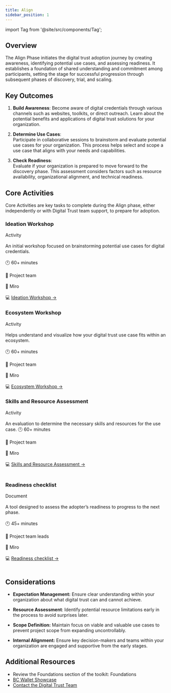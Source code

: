 ```yaml
---
title: Align
sidebar_position: 1
---
```

import Tag from '@site/src/components/Tag';

## Overview
The Align Phase initiates the digital trust adoption journey by creating awareness, identifying potential use cases, and assessing readiness. It establishes a foundation of shared understanding and commitment among participants, setting the stage for successful progression through subsequent phases of discovery, trial, and scaling.
## Key Outcomes

1.  **Build Awareness**: Become aware of digital credentials through various channels such as websites, toolkits, or direct outreach. Learn about the potential benefits and applications of digital trust solutions for your organization.
    
2.  **Determine Use Cases**:  
    Participate in collaborative sessions to brainstorm and evaluate potential use cases for your organization. This process helps select and scope a use case that aligns with your needs and capabilities.
    
3.  **Check Readiness**:  
    Evaluate if your organization is prepared to move forward to the discovery phase. This assessment considers factors such as resource availability, organizational alignment, and technical readiness.

## Core Activities
Core Activities are key tasks to complete during the Align phase, either independently or with Digital Trust team support, to prepare for adoption.

### Ideation Workshop
<Tag color="#89C300">Activity</Tag><br></br>
An initial workshop focused on brainstorming potential use cases for digital credentials.<br></br>
🕛  60+ minutes<br></br>
🙌 Project team<br></br>
🔨 Miro<br></br>
💻 [Ideation Workshop →](https://bcgov.github.io/digital-trust-toolkit/docs/delivery-manual/align/ideation_workshop)

### Ecosystem Workshop
<Tag color="#89C300">Activity</Tag><br></br>
Helps understand and visualize how your digital trust use case fits within an ecosystem.<br></br>
🕛  60+ minutes<br></br>
🙌 Project team<br></br>
🔨 Miro <br></br>
💻 [Ecosystem Workshop →](https://bcgov.github.io/digital-trust-toolkit/docs/delivery-manual/align/ecosystem_builder) 

### Skills and Resource Assessment
<Tag color="#89C300">Activity</Tag><br></br>
An evaluation to determine the necessary skills and resources for the use case.
🕛  60+ minutes<br></br>
🙌 Project team<br></br>
🔨 Miro<br></br>
💻 [Skills and Resource Assessment → <br></br>](https://bcgov.github.io/digital-trust-toolkit/docs/delivery-manual/align/skillset_and_resource_assessment)

### Readiness checklist
<Tag color="#89C300">Document</Tag><br></br>
A tool designed to assess the adopter’s readiness to progress to the next phase.<br></br>
🕛  45+ minutes<br></br>
🙌 Project team leads<br></br>
🔨 Miro<br></br>
 💻 [Readiness checklist →](https://bcgov.github.io/digital-trust-toolkit/docs/delivery-manual/align/readiness_checklist)<br></br>

## Considerations

-   **Expectation Management:** Ensure clear understanding within your organization about what digital trust can and cannot achieve.
    
-   **Resource Assessment**: Identify potential resource limitations early in the process to avoid surprises later.
    
-   **Scope Definition:** Maintain focus on viable and valuable use cases to prevent project scope from expanding uncontrollably.
    
-   **Internal Alignment:** Ensure key decision-makers and teams within your organization are engaged and supportive from the early stages.
    

## Additional Resources

-   Review the Foundations section of the toolkit: Foundations
-   [BC Wallet Showcase](https://digital.gov.bc.ca/digital-trust/showcase/)
-   [Contact the Digital Trust Team](mailto:DItrust@gov.bc.ca)
